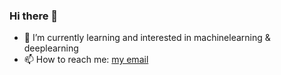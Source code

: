 ### Hi there 👋
- 🌱 I’m currently learning and interested in machinelearning & deeplearning
- 📫 How to reach me: <a href="dksjfl@naver.com">my email</a>

<!--
**moon-jong/moon-jong** is a ✨ _special_ ✨ repository because its `README.md` (this file) appears on your GitHub profile.

Here are some ideas to get you started:

- 🔭 I’m currently working on ...
- 🌱 I’m currently learning machinelearning & deeplearning 
- 👯 I’m looking to collaborate on ...
- 🤔 I’m looking for help with ...
- 💬 Ask me about ...
- 📫 How to reach me: ...
- 😄 Pronouns: ...
- ⚡ Fun fact: ...
-->
